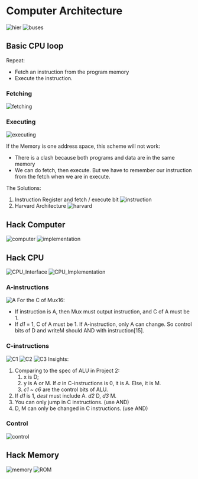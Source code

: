 # Computer Architecture

![hier](images/hier.png)
![buses](images/buses.png)

## Basic CPU loop
Repeat:
- Fetch an instruction from the program memory
- Execute the instruction.

### Fetching
![fetching](images/fetching.png)

### Executing
![executing](images/executing.png)

If the Memory is one address space, this scheme will not work:
- There is a clash because both programs and data are in the same memory
- We can do fetch, then execute. But we have to remember our instruction from the fetch when we are in execute.

The Solutions: 
1. Instruction Register and fetch / execute bit
![instruction](images/InstructionRegister.png)
2. Harvard Architecture
![harvard](images/harvard.png)

## Hack Computer
![computer](images/computer.png)
![implementation](images/hack.png)

## Hack CPU
![CPU_Interface](images/CPUInterface.png)
![CPU_Implementation](images/CPUImplementation.png)

### A-instructions
![A](images/A.png)
For the C of Mux16:
- If instruction is A, then Mux must output instruction, and C of A must be 1.
- If *d1* = 1, C of A must be 1.
If A-instruction, only A can change. So control bits of D and writeM should AND with instruction[15].

### C-instructions
![C1](images/C_1.png)
![C2](images/C_2.png)
![C3](images/C_3.png)
Insights:
1. Comparing to the spec of ALU in Project 2:
   1. x is D;
   2. y is A or M. If *a* in C-instructions is 0, it is A. Else, it is M.
   3. *c1* ~ *c6* are the control bits of ALU.
2. If *d1* is 1, *dest* must include A. *d2* D, *d3* M.
3. You can only jump in C instructions. (use AND)
4. D, M can only be changed in C instructions. (use AND)

### Control
![control](images/control.png)

## Hack Memory
![memory](images/memory.png)
![ROM](images/ROM.png)